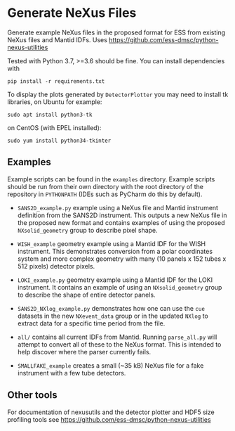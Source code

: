 # Generate NeXus Files

Generate example NeXus files in the proposed format for ESS from existing NeXus files and Mantid IDFs. Uses https://github.com/ess-dmsc/python-nexus-utilities

Tested with Python 3.7, >=3.6 should be fine. You can install dependencies with
```
pip install -r requirements.txt
```

To display the plots generated by `DetectorPlotter` you may need to install tk libraries, on Ubuntu for example:
```
sudo apt install python3-tk
```
on CentOS (with EPEL installed):
```
sudo yum install python34-tkinter
```

## Examples

Example scripts can be found in the `examples` directory. Example scripts should be run from their own directory with the root directory of the repository in `PYTHONPATH` (IDEs such as PyCharm do this by default).

- `SANS2D_example.py` example using a NeXus file and Mantid instrument definition from the SANS2D instrument. This outputs a new NeXus file in the proposed new format and contains examples of using the proposed `NXsolid_geometry` group to describe pixel shape.

- `WISH_example` geometry example using a Mantid IDF for the WISH instrument. This demonstrates conversion from a polar coordinates system and more complex geometry with many (10 panels x 152 tubes x 512 pixels) detector pixels.

- `LOKI_example.py` geometry example using a Mantid IDF for the LOKI instrument. It contains an example of using an `NXsolid_geometry` group to describe the shape of entire detector panels. 

- `SANS2D_NXlog_example.py` demonstrates how one can use the `cue` datasets in the new `NXevent_data` group or in the updated `NXlog` to extract data for a specific time period from the file.

- `all/` contains all current IDFs from Mantid. Running `parse_all.py` will attempt to convert all of these to the NeXus format. This is intended to help discover where the parser currently fails.

- `SMALLFAKE_example` creates a small (~35 kB) NeXus file for a fake instrument with a few tube detectors.

## Other tools

For documentation of nexusutils and the detector plotter and HDF5 size profiling tools see https://github.com/ess-dmsc/python-nexus-utilities 
